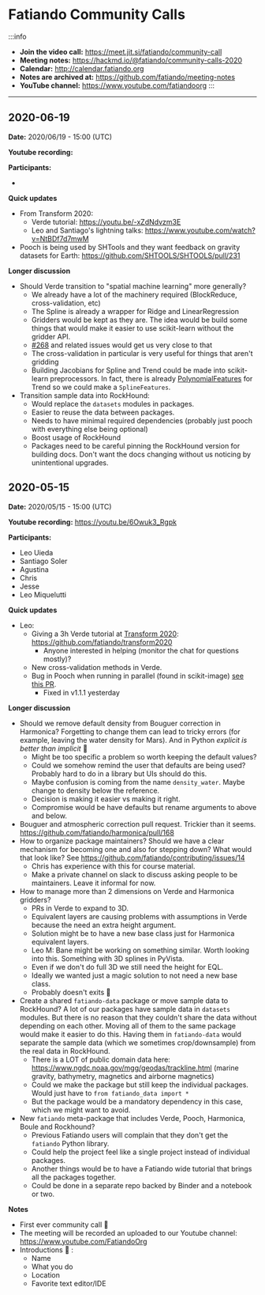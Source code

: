 # Fatiando Community Calls


:::info
- **Join the video call:** https://meet.jit.si/fatiando/community-call
- **Meeting notes:** https://hackmd.io/@fatiando/community-calls-2020
- **Calendar:** http://calendar.fatiando.org
- **Notes are archived at:** https://github.com/fatiando/meeting-notes
- **YouTube channel:** https://www.youtube.com/fatiandoorg
:::

--------------------------------------------------------------

## 2020-06-19

**Date:** 2020/06/19 - 15:00 (UTC)

**Youtube recording:** 

**Participants:**

-


**Quick updates**

* From Transform 2020:
    * Verde tutorial: https://youtu.be/-xZdNdvzm3E
    * Leo and Santiago's lightning talks: https://www.youtube.com/watch?v=NtBDf7d7mwM
* Pooch is being used by SHTools and they want feedback on gravity datasets for Earth: https://github.com/SHTOOLS/SHTOOLS/pull/231
    
**Longer discussion**

* Should Verde transition to "spatial machine learning" more generally?
    * We already have a lot of the machinery required (BlockReduce, cross-validation, etc)
    * The Spline is already a wrapper for Ridge and LinearRegression
    * Gridders would be kept as they are. The idea would be build some things that would make it easier to use scikit-learn without the gridder API.
    * [#268](https://github.com/fatiando/verde/issues/268) and related issues would get us very close to that
    * The cross-validation in particular is very useful for things that aren't gridding
    * Building Jacobians for Spline and Trend could be made into scikit-learn preprocessors. In fact, there is already [PolynomialFeatures](https://scikit-learn.org/stable/modules/generated/sklearn.preprocessing.PolynomialFeatures.html) for Trend so we could make a `SplineFeatures`.
* Transition sample data into RockHound:
    * Would replace the `datasets` modules in packages.
    * Easier to reuse the data between packages.
    * Needs to have minimal required dependencies (probably just pooch with everything else being optional)
    * Boost usage of RockHound
    * Packages need to be careful pinning the RockHound version for building docs. Don't want the docs changing without us noticing by unintentional upgrades.


## 2020-05-15

**Date:** 2020/05/15 - 15:00 (UTC)

**Youtube recording:** https://youtu.be/6Owuk3_Rgpk

**Participants:**
- Leo Uieda
- Santiago Soler
- Agustina
- Chris
- Jesse
- Leo Miquelutti


**Quick updates**

- Leo:
    * Giving a 3h Verde tutorial at [Transform 2020](https://transform2020.sched.com/): https://github.com/fatiando/transform2020
        * Anyone interested in helping (monitor the chat for questions mostly)?
    * New cross-validation methods in Verde.
    * Bug in Pooch when running in parallel (found in scikit-image) [see this PR](https://github.com/fatiando/pooch/pull/173).
        * Fixed in v1.1.1 yesterday
    
**Longer discussion**

- Should we remove default density from Bouguer correction in Harmonica? Forgetting to change them can lead to tricky errors (for example, leaving the water density for Mars). And in Python *explicit is better than implicit* :slightly_smiling_face: 
    - Might be too specific a problem so worth keeping the default values?
    - Could we somehow remind the user that defaults are being used? Probably hard to do in a library but UIs should do this.
    - Maybe confusion is coming from the name `density_water`. Maybe change to density below the reference. 
    - Decision is making it easier vs making it right.
    - Compromise would be have defaults but rename arguments to above and below.
- Bouguer and atmospheric correction pull request. Trickier than it seems. https://github.com/fatiando/harmonica/pull/168
- How to organize package maintainers? Should we have a clear mechanism for becoming one and also for stepping down? What would that look like? See https://github.com/fatiando/contributing/issues/14
    - Chris has experience with this for course material.
    - Make a private channel on slack to discuss asking people to be maintainers. Leave it informal for now.
- How to manage more than 2 dimensions on Verde and Harmonica gridders?
    - PRs in Verde to expand to 3D.
    - Equivalent layers are causing problems with assumptions in Verde because the need an extra height argument.
    - Solution might be to have a new base class just for Harmonica equivalent layers.
    - Leo M: Bane might be working on something similar. Worth looking into this. Something with 3D splines in PyVista.
    - Even if we don't do full 3D we still need the height for EQL.
    - Ideally we wanted just a magic solution to not need a new base class.
    - Probably doesn't exits :slightly_frowning_face: 
- Create a shared `fatiando-data` package or move sample data to RockHound? A lot of our packages have sample data in `datasets` modules. But there is no reason that they couldn't share the data without depending on each other. Moving all of them to the same package would make it easier to do this. Having them in `fatiando-data` would separate the sample data (which we sometimes crop/downsample) from the real data in RockHound.
    - There is a LOT of public domain data here: https://www.ngdc.noaa.gov/mgg/geodas/trackline.html  (marine gravity, bathymetry, magnetics and airborne magnetics)
    - Could we make the package but still keep the individual packages. Would just have to `from fatiando_data import *`
    - But the package would be a mandatory dependency in this case, which we might want to avoid.
- New `fatiando` meta-package that includes Verde, Pooch, Harmonica, Boule and Rockhound?
    - Previous Fatiando users will complain that they don't get the `fatiando` Python library.
    - Could help the project feel like a single project instead of individual packages.
    - Another things would be to have a Fatiando wide tutorial that brings all the packages together.
    - Could be done in a separate repo backed by Binder and a notebook or two.

**Notes**

- First ever community call :confetti_ball: 
- The meeting will be recorded an uploaded to our Youtube channel: https://www.youtube.com/FatiandoOrg 
- Introductions :wave: :
    - Name
    - What you do
    - Location
    - Favorite text editor/IDE